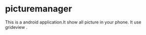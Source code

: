 # picturemanager
This is a android application.It show all picture in your phone. It use grideview .

